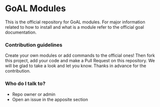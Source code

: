 # GoAL Modules

This is the official repository for GoAL modules. For major information related to how to install
and what is a module refer to the official goal documentation.

### Contribution guidelines ###

Create your own modules or add commands to the official ones!
Then fork this project, add your code and make a Pull Request on this repository. We will be glad to take
a look and let you know.
Thanks in advance for the contribution.

### Who do I talk to? ###

* Repo owner or admin
* Open an issue in the apposite section